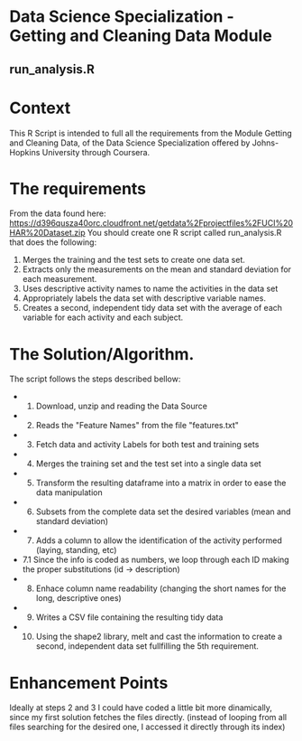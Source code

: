 # Data Science Specialization - Getting and Cleaning Data Module

## run_analysis.R

Context
=======

This R Script is intended to full all the requirements from the Module Getting and Cleaning Data, of the 
Data Science Specialization offered by Johns-Hopkins University through Coursera.

The requirements
================
From the data found here: https://d396qusza40orc.cloudfront.net/getdata%2Fprojectfiles%2FUCI%20HAR%20Dataset.zip 
You should create one R script called run_analysis.R that does the following:
1. Merges the training and the test sets to create one data set.
2. Extracts only the measurements on the mean and standard deviation for each measurement. 
3. Uses descriptive activity names to name the activities in the data set
4. Appropriately labels the data set with descriptive variable names. 
5. Creates a second, independent tidy data set with the average of each variable for each activity and each subject.

The Solution/Algorithm.
=======================
The script follows the steps described bellow:
* 1. Download, unzip and reading the Data Source
* 2. Reads the "Feature Names" from the file "features.txt"
* 3. Fetch data and activity Labels for both test and training sets
* 4. Merges the training set and the test set into a single data set
* 5. Transform the resulting dataframe into a matrix in order to ease the data manipulation
* 6. Subsets from the complete data set the desired variables (mean and standard deviation)
* 7. Adds a column to allow the identification of the activity performed (laying, standing, etc)
* 7.1 Since the info is coded as numbers, we loop through each ID making the proper substitutions (id -> description)
* 8. Enhace column name readability (changing the short names for the long, descriptive ones)
* 9. Writes a CSV file containing the resulting tidy data
* 10. Using the shape2 library, melt and cast the information to create a second, independent data set fullfilling the 5th requirement.

Enhancement Points
==================
Ideally at steps 2 and 3 I could have coded a little bit more dinamically, since my first solution fetches the files directly. (instead of looping from all files searching for the desired one, I accessed it directly through its index)



